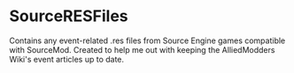 # SourceRESFiles
Contains any event-related .res files from Source Engine games compatible with SourceMod. Created to help me out with keeping the AlliedModders Wiki's event articles up to date.
